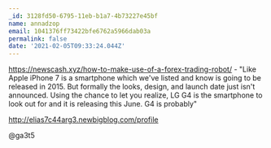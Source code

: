 ```yaml
---
_id: 3128fd50-6795-11eb-b1a7-4b73227e45bf
name: annadzop
email: 1041376ff73422bfe6762a5966dab03a
permalink: false
date: '2021-02-05T09:33:24.044Z'
---
```

https://newscash.xyz/how-to-make-use-of-a-forex-trading-robot/ -  "Like Apple iPhone 7 is a smartphone which we've listed and know is going to be released in 2015. But formally the looks, design, and launch date just isn't announced. Using the chance to let you realize, LG G4 is the smartphone to look out for and it is releasing this June. G4 is probably" 
 
http://elias7c44arg3.newbigblog.com/profile
 
@ga3t5
